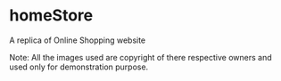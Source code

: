 # homeStore
A replica of Online Shopping website

Note: All the images used are copyright of there respective owners and used only for demonstration purpose.
